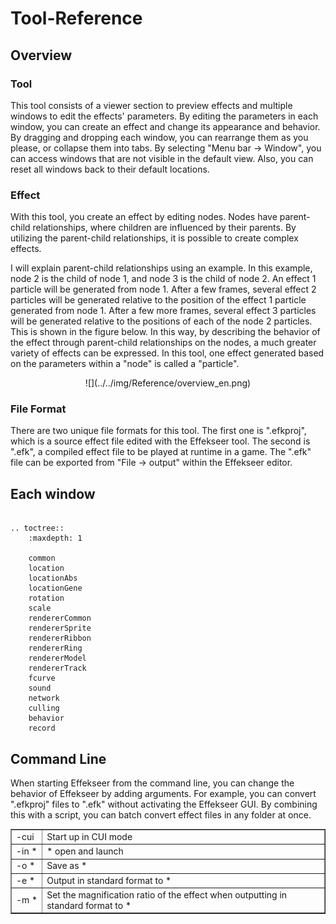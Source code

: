 ﻿# Tool-Reference

## Overview

### Tool

This tool consists of a viewer section to preview effects and multiple windows to edit the effects' parameters. By editing the parameters in each window, you can create an effect and change its appearance and behavior. By dragging and dropping each window, you can rearrange them as you please, or collapse them into tabs. By selecting "Menu bar -> Window", you can access windows that are not visible in the default view. Also, you can reset all windows back to their default locations.

### Effect

With this tool, you create an effect by editing nodes. Nodes have parent-child relationships, where children are influenced by their parents. By utilizing the parent-child relationships, it is possible to create complex effects.

I will explain parent-child relationships using an example. In this example, node 2 is the child of node 1, and node 3 is the child of node 2\. An effect 1 particle will be generated from node 1\. After a few frames, several effect 2 particles will be generated relative to the position of the effect 1 particle generated from node 1\. After a few more frames, several effect 3 particles will be generated relative to the positions of each of the node 2 particles. This is shown in the figure below. In this way, by describing the behavior of the effect through parent-child relationships on the nodes, a much greater variety of effects can be expressed. In this tool, one effect generated based on the parameters within a "node" is called a "particle".

<div align="center">![](../../img/Reference/overview_en.png)</div>

### File Format

There are two unique file formats for this tool. The first one is ".efkproj", which is a source effect file edited with the Effekseer tool. The second is ".efk", a compiled effect file to be played at runtime in a game. The ".efk" file can be exported from "File -> output" within the Effekseer editor.

## Each window

```eval_rst

.. toctree::
    :maxdepth: 1

    common
    location
    locationAbs
    locationGene
    rotation
    scale
    rendererCommon
    rendererSprite
    rendererRibbon
    rendererRing
    rendererModel
    rendererTrack
    fcurve
    sound
    network
    culling
    behavior
    record
```

## Command Line

When starting Effekseer from the command line, you can change the behavior of Effekseer by adding arguments. For example, you can convert ".efkproj" files to ".efk" without activating the Effekseer GUI. By combining this with a script, you can batch convert effect files in any folder at once.

<table border="1">

<tbody>

<tr>

<td nowrap="">-cui</td>

<td>Start up in CUI mode</td>

</tr>

<tr>

<td nowrap="">-in *</td>

<td>* open and launch</td>

</tr>

<tr>

<td nowrap="">-o *</td>

<td>Save as *</td>

</tr>

<tr>

<td nowrap="">-e *</td>

<td>Output in standard format to *</td>

</tr>

<tr>

<td nowrap="">-m *</td>

<td>Set the magnification ratio of the effect when outputting in standard format to *</td>

</tr>

</tbody>

</table>
